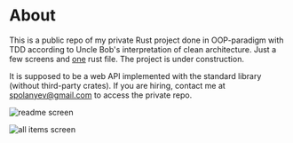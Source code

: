 # About

This is a public repo of my private Rust project done in OOP-paradigm with TDD according to Uncle Bob's interpretation of clean architecture. Just a few screens and [one](front_controller.rs) rust file. The project is under construction.

It is supposed to be a web API implemented with the standard library (without third-party crates). If you are hiring, contact me at [spolanyev@gmail.com](mailto:spolanyev@gmail.com?subject=Rust%3A%20vacancy) to access the private repo.

![readme screen](https://github.com/spolanyev/rust-oop-tdd-clean-architecture-web-api/blob/main/readme.png?raw=true)

![all items screen](https://github.com/spolanyev/rust-oop-tdd-clean-architecture-web-api/blob/main/all-items.png?raw=true)
